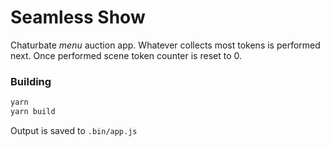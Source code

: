 # Seamless Show

Chaturbate *menu* auction app. Whatever collects most tokens is performed next. Once performed scene token counter is reset to 0.

### Building

```bash
yarn
yarn build
```

Output is saved to `.bin/app.js`
